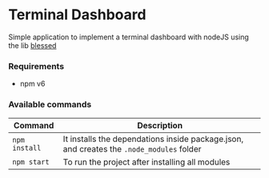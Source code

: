 # Terminal Dashboard

Simple application to implement a terminal dashboard with nodeJS using the lib [blessed](https://github.com/chjj/blessed)

### Requirements

- npm v6

### Available commands

| Command                           | Description                                                                              |
| --------------------------------- | ---------------------------------------------------------------------------------------- |
| `npm install`                     | It installs the dependations inside package.json, and creates the `.node_modules` folder |
| `npm start`                       | To run the project after installing all modules                                          |
